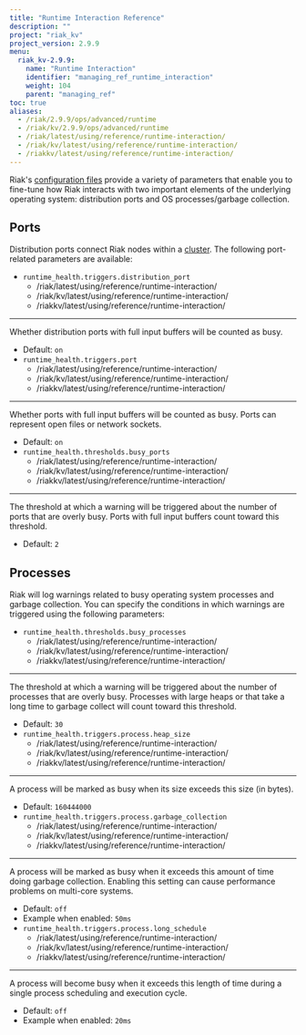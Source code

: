 ```yaml
---
title: "Runtime Interaction Reference"
description: ""
project: "riak_kv"
project_version: 2.9.9
menu:
  riak_kv-2.9.9:
    name: "Runtime Interaction"
    identifier: "managing_ref_runtime_interaction"
    weight: 104
    parent: "managing_ref"
toc: true
aliases:
  - /riak/2.9.9/ops/advanced/runtime
  - /riak/kv/2.9.9/ops/advanced/runtime
  - /riak/latest/using/reference/runtime-interaction/
  - /riak/kv/latest/using/reference/runtime-interaction/
  - /riakkv/latest/using/reference/runtime-interaction/
---
```


[config reference]: {{<baseurl>}}riak/kv/2.9.9/configuring/reference
[concept clusters]: {{<baseurl>}}riak/kv/2.9.9/learn/concepts/clusters

Riak's [configuration files][config reference] provide a variety of parameters that
enable you to fine-tune how Riak interacts with two important elements
of the underlying operating system: distribution ports and OS
processes/garbage collection.

## Ports

Distribution ports connect Riak nodes within a [cluster][concept clusters]. The
following port-related parameters are available:

* `runtime_health.triggers.distribution_port`
  - /riak/latest/using/reference/runtime-interaction/
  - /riak/kv/latest/using/reference/runtime-interaction/
  - /riakkv/latest/using/reference/runtime-interaction/
---
Whether distribution
  ports with full input buffers will be counted as busy.
  * Default: `on`
* `runtime_health.triggers.port`
  - /riak/latest/using/reference/runtime-interaction/
  - /riak/kv/latest/using/reference/runtime-interaction/
  - /riakkv/latest/using/reference/runtime-interaction/
---
Whether ports with full input
  buffers will be counted as busy. Ports can represent open files or network sockets.
  * Default: `on`
* `runtime_health.thresholds.busy_ports`
  - /riak/latest/using/reference/runtime-interaction/
  - /riak/kv/latest/using/reference/runtime-interaction/
  - /riakkv/latest/using/reference/runtime-interaction/
---
The threshold at which a
  warning will be triggered about the number of ports that are overly
  busy. Ports with full input buffers count toward this threshold.
  * Default: `2`

## Processes

Riak will log warnings related to busy operating system processes and
garbage collection. You can specify the conditions in which warnings are
triggered using the following parameters:

* `runtime_health.thresholds.busy_processes`
  - /riak/latest/using/reference/runtime-interaction/
  - /riak/kv/latest/using/reference/runtime-interaction/
  - /riakkv/latest/using/reference/runtime-interaction/
---
The threshold at which
  a warning will be triggered about the number of processes that are
  overly busy. Processes with large heaps or that take a long time to
  garbage collect will count toward this threshold.
  * Default: `30`
* `runtime_health.triggers.process.heap_size`
  - /riak/latest/using/reference/runtime-interaction/
  - /riak/kv/latest/using/reference/runtime-interaction/
  - /riakkv/latest/using/reference/runtime-interaction/
---
A process will be
  marked as busy when its size exceeds this size (in bytes).
  * Default: `160444000`
* `runtime_health.triggers.process.garbage_collection`
  - /riak/latest/using/reference/runtime-interaction/
  - /riak/kv/latest/using/reference/runtime-interaction/
  - /riakkv/latest/using/reference/runtime-interaction/
---
A process
  will be marked as busy when it exceeds this amount of time doing
  garbage collection. Enabling this setting can cause performance
  problems on multi-core systems.
  * Default: `off`
  * Example when enabled: `50ms`
* `runtime_health.triggers.process.long_schedule`
  - /riak/latest/using/reference/runtime-interaction/
  - /riak/kv/latest/using/reference/runtime-interaction/
  - /riakkv/latest/using/reference/runtime-interaction/
---
A process will
  become busy when it exceeds this length of time during a single
  process scheduling and execution cycle.
  * Default: `off`
  * Example when enabled: `20ms`



